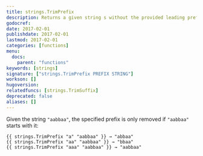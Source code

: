 ```yaml
---
title: strings.TrimPrefix
description: Returns a given string s without the provided leading prefix string. If s doesn't start with prefix, s is returned unchanged.
godocref:
date: 2017-02-01
publishdate: 2017-02-01
lastmod: 2017-02-01
categories: [functions]
menu:
  docs:
    parent: "functions"
keywords: [strings]
signature: ["strings.TrimPrefix PREFIX STRING"]
workson: []
hugoversion:
relatedfuncs: [strings.TrimSuffix]
deprecated: false
aliases: []
---
```


Given the string `"aabbaa"`, the specified prefix is only removed if `"aabbaa"` starts with it:

    {{ strings.TrimPrefix "a" "aabbaa" }} → "abbaa"
    {{ strings.TrimPrefix "aa" "aabbaa" }} → "bbaa"
    {{ strings.TrimPrefix "aaa" "aabbaa" }} → "aabbaa"